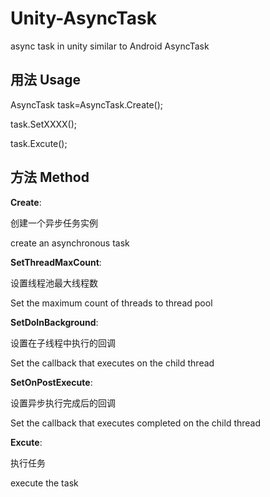 # Unity-AsyncTask
async task in unity  similar to  Android AsyncTask

## 用法 Usage

AsyncTask task=AsyncTask.Create();

task.SetXXXX();

task.Excute();

## 方法 Method

**Create**:

创建一个异步任务实例

create an asynchronous task

**SetThreadMaxCount**:

设置线程池最大线程数

Set the maximum count of threads to thread pool

**SetDoInBackground**:

设置在子线程中执行的回调

Set the callback that executes on the child thread

**SetOnPostExecute**:

设置异步执行完成后的回调

Set the callback that executes completed on the child thread

**Excute**:

执行任务

execute the task